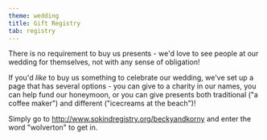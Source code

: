 ```yaml
---
theme: wedding
title: Gift Registry
tab: registry
---
```


There is no requirement to buy us presents - we'd love to see people at our wedding for themselves, not with any
sense of obligation!

If you'd _like_ to buy us something to celebrate our wedding, we've set up a page that has several options - you can give to
 a charity in our names, you can help fund our honeymoon, or you can give presents both traditional ("a coffee maker") and
 different ("icecreams at the beach")!
 
Simply go to http://www.sokindregistry.org/beckyandkorny and enter the word "wolverton" to get in.


